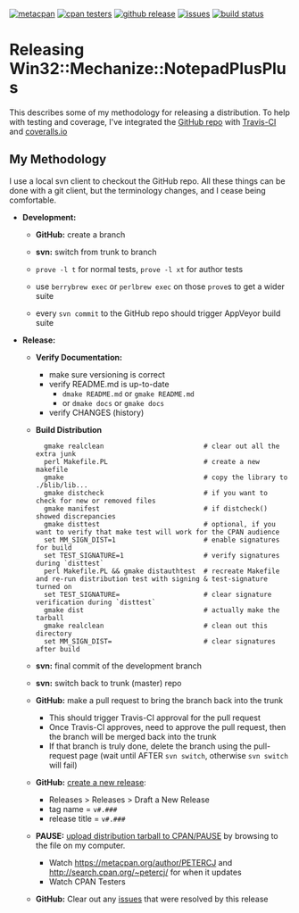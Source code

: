 [![](https://img.shields.io/cpan/v/Win32-Mechanize-NotepadPlusPlus.svg?colorB=00CC00 "metacpan")](https://metacpan.org/pod/Win32::Mechanize::NotepadPlusPlus)
[![](http://cpants.cpanauthors.org/dist/Win32-Mechanize-NotepadPlusPlus.png "cpan testers")](http://matrix.cpantesters.org/?dist=Win32-Mechanize-NotepadPlusPlus)
[![](https://img.shields.io/github/release/pryrt/Win32-Mechanize-NotepadPlusPlus.svg "github release")](https://github.com/pryrt/Win32-Mechanize-NotepadPlusPlus/releases)
[![](https://img.shields.io/github/issues/pryrt/Win32-Mechanize-NotepadPlusPlus.svg "issues")](https://github.com/pryrt/Win32-Mechanize-NotepadPlusPlus/issues)
[![](https://ci.appveyor.com/api/projects/status/6gv0lnwj1t6yaykp/branch/master?svg=true "build status")](https://ci.appveyor.com/project/pryrt/win32-mechanize-notepadplusplus)

# Releasing Win32::Mechanize::NotepadPlusPlus

This describes some of my methodology for releasing a distribution.  To help with testing and coverage, I've integrated the [GitHub repo](https://github.com/pryrt/Win32-Mechanize-NotepadPlusPlus/) with [Travis-CI](https://travis-ci.org/pryrt/Win32-Mechanize-NotepadPlusPlus) and [coveralls.io](https://coveralls.io/github/pryrt/Win32-Mechanize-NotepadPlusPlus)

## My Methodology

I use a local svn client to checkout the GitHub repo.  All these things can be done with a git client, but the terminology changes, and I cease being comfortable.

* **Development:**

    * **GitHub:** create a branch

    * **svn:** switch from trunk to branch

    * `prove -l t` for normal tests, `prove -l xt` for author tests
    * use `berrybrew exec` or `perlbrew exec` on those `prove`s to get a wider suite
    * every `svn commit` to the GitHub repo should trigger AppVeyor build suite

* **Release:**

    * **Verify Documentation:**
        * make sure versioning is correct
        * verify README.md is up-to-date
            * `dmake README.md` or `gmake README.md`
            * or `dmake docs` or `gmake docs`
        * verify CHANGES (history)

    * **Build Distribution**

            gmake realclean                         # clear out all the extra junk
            perl Makefile.PL                        # create a new makefile
            gmake                                   # copy the library to ./blib/lib...
            gmake distcheck                         # if you want to check for new or removed files
            gmake manifest                          # if distcheck() showed discrepancies
            gmake disttest                          # optional, if you want to verify that make test will work for the CPAN audience
            set MM_SIGN_DIST=1                      # enable signatures for build
            set TEST_SIGNATURE=1                    # verify signatures during `disttest`
            perl Makefile.PL && gmake distauthtest  # recreate Makefile and re-run distribution test with signing & test-signature turned on
            set TEST_SIGNATURE=                     # clear signature verification during `disttest`
            gmake dist                              # actually make the tarball
            gmake realclean                         # clean out this directory
            set MM_SIGN_DIST=                       # clear signatures after build

    * **svn:** final commit of the development branch

    * **svn:** switch back to trunk (master) repo

    * **GitHub:** make a pull request to bring the branch back into the trunk
        * This should trigger Travis-CI approval for the pull request
        * Once Travis-CI approves, need to approve the pull request, then the branch will be merged back into the trunk
        * If that branch is truly done, delete the branch using the pull-request page (wait until AFTER `svn switch`, otherwise `svn switch` will fail)

    * **GitHub:** [create a new release](https://help.github.com/articles/creating-releases/):
        * Releases > Releases > Draft a New Release
        * tag name = `v#.###`
        * release title = `v#.###`

    * **PAUSE:** [upload distribution tarball to CPAN/PAUSE](https://pause.perl.org/pause/authenquery?ACTION=add_uri) by browsing to the file on my computer.
        * Watch <https://metacpan.org/author/PETERCJ> and <http://search.cpan.org/~petercj/> for when it updates
        * Watch CPAN Testers

    * **GitHub:** Clear out any [issues](https://github.com/pryrt/Win32-Mechanize-NotepadPlusPlus/issues/) that were resolved by this release

